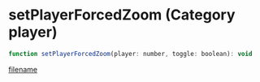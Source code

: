 # setPlayerForcedZoom (Category player)

```js
function setPlayerForcedZoom(player: number, toggle: boolean): void
```

[filename](setPlayerForcedZoom_m.md ':include')